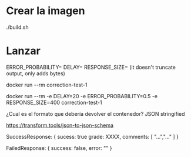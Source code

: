 # Crear la imagen
./build.sh

# Lanzar
ERROR_PROBABILITY=<prob>
DELAY=<ms>
RESPONSE_SIZE=<bytes> (it doesn't truncate output, only adds bytes)

docker run --rm correction-test-1

docker run --rm -e DELAY=20 -e ERROR_PROBABILITY=0.5 -e RESPONSE_SIZE=400 correction-test-1

¿Cual es el formato que debería devolver el contenedor? JSON stringified

https://transform.tools/json-to-json-schema

SuccessResponse:
{
  sucess: true
  grade: XXXX,
  comments: [
    "...","..."
  ]
}

FailedResponse:
{
  success: false,
  error: ""
}





